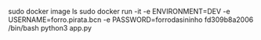 sudo docker image ls
sudo docker run -it -e ENVIRONMENT=DEV -e USERNAME=forro.pirata.bcn -e PASSWORD=forrodasininho fd309b8a2006 /bin/bash
python3 app.py